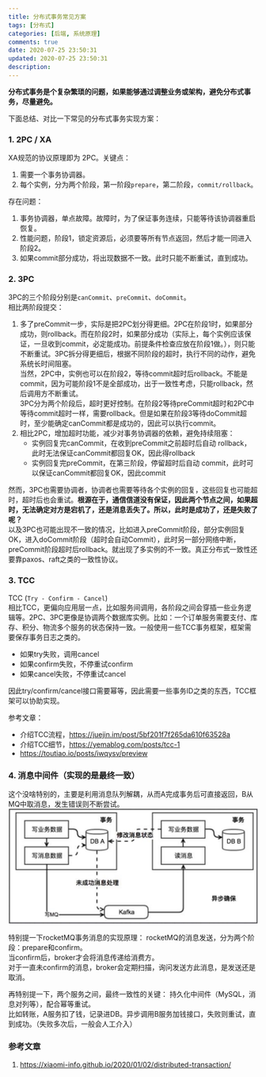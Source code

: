 ```yaml
---
title: 分布式事务常见方案
tags: [分布式]
categories: [后端, 系统原理]
comments: true
date: 2020-07-25 23:50:31
updated: 2020-07-25 23:50:31
description:
---
```

**分布式事务是个复杂繁琐的问题，如果能够通过调整业务或架构，避免分布式事务，尽量避免。**

下面总结、对比一下常见的分布式事务实现方案：

### 1. 2PC / XA
XA规范的协议原理即为 2PC。关键点：
1. 需要一个事务协调器。
2. 每个实例，分为两个阶段，第一阶段`prepare`，第二阶段，`commit/rollback`。   

存在问题：
1. 事务协调器，单点故障。故障时，为了保证事务连续，只能等待该协调器重启恢复。
2. 性能问题，阶段1，锁定资源后，必须要等所有节点返回，然后才能一同进入阶段2。
2. 如果commit部分成功，将出现数据不一致。此时只能不断重试，直到成功。

### 2. 3PC  
3PC的三个阶段分别是`canCommit`、`preCommit`、`doCommit`。   
相比两阶段提交：
1. 多了preCommit一步，实际是把2PC划分得更细。2PC在阶段1时，如果部分成功，则rollback。而在阶段2时，如果部分成功（实际上，每个实例应该保证，一旦收到commit，必定能成功。前提条件检查应放在阶段1做。），则只能不断重试。3PC拆分得更细后，根据不同阶段的超时，执行不同的动作，避免系统长时间阻塞。   
当然，2PC中，实例也可以在阶段2，等待commit超时后rollback。不能是commit，因为可能阶段1不是全部成功，出于一致性考虑，只能rollback，然后调用方不断重试。   
3PC分为两个阶段后，超时更好控制。在阶段2等待preCommit超时和2PC中等待commit超时一样，需要rollback。但是如果在阶段3等待doCommit超时，至少能确定canCommit都是成功的，因此可以执行commit。
2. 相比2PC，增加超时功能，减少对事务协调器的依赖，避免持续阻塞：
    - 实例回复完canCommit，在收到preCommit之前超时后自动 rollback，此时无法保证canCommit都回复OK，因此得rollback
    - 实例回复完preCommit，在第三阶段，停留超时后自动 commit，此时可以保证canCommit都回复OK，因此commit

然而，3PC也需要协调者，协调者也需要等待各个实例的回复，这些回复也可能超时，超时后也会重试。**根源在于，通信信道没有保证，因此两个节点之间，如果超时，无法确定对方是宕机了，还是消息丢失了。所以，此时是成功了，还是失败了呢？**  
以及3PC也可能出现不一致的情况，比如进入preCommit阶段，部分实例回复OK，进入doCommit阶段（超时会自动Commit），此时另一部分网络中断，preCommit阶段超时后rollback。就出现了多实例的不一致。真正分布式一致性还要靠paxos、raft之类的一致性协议。

### 3. TCC
TCC (```Try - Confirm - Cancel```)   
相比TCC，更偏向应用层一点，比如服务间调用，各阶段之间会穿插一些业务逻辑等。2PC、3PC更像是协调两个数据库实例。比如：一个订单服务需要支付、库存、积分、物流多个服务的状态保持一致。一般使用一些TCC事务框架，框架需要保存事务日志之类的。   
- 如果try失败，调用cancel
- 如果confirm失败，不停重试confirm
- 如果cancel失败，不停重试cancel   

因此try/confirm/cancel接口需要幂等，因此需要一些事务ID之类的东西，TCC框架可以协助实现。

参考文章：
- 介绍TCC流程，https://juejin.im/post/5bf201f7f265da610f63528a
- 介绍TCC细节，https://yemablog.com/posts/tcc-1
- https://toutiao.io/posts/iwqysv/preview

### 4. 消息中间件（实现的是最终一致）
这个没啥特别的，主要是利用消息队列解耦，从而A完成事务后可直接返回，B从MQ中取消息，发生错误则不断尝试。
![](/images/tx-mq.jpg)

特别提一下rocketMQ事务消息的实现原理：
rocketMQ的消息发送，分为两个阶段：prepare和confirm。   
当confirm后，broker才会将消息传递给消费方。   
对于一直未confirm的消息，broker会定期扫描，询问发送方此消息，是发送还是取消。   

再特别提一下，两个服务之间，最终一致性的关键：
持久化中间件（MySQL，消息对列等），配合幂等重试。   
比如转账，A服务扣了钱，记录进DB。异步调用B服务加钱接口，失败则重试，直到成功。（失败多次后，一般会人工介入）   

### 参考文章
1. https://xiaomi-info.github.io/2020/01/02/distributed-transaction/
